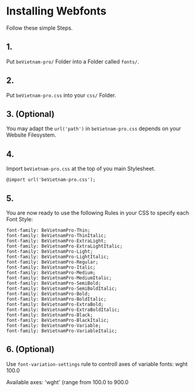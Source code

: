 # Installing Webfonts
Follow these simple Steps.

## 1.
Put `beVietnam-pro/` Folder into a Folder called `fonts/`.

## 2.
Put `beVietnam-pro.css` into your `css/` Folder.

## 3. (Optional)
You may adapt the `url('path')` in `beVietnam-pro.css` depends on your Website Filesystem.

## 4.
Import `beVietnam-pro.css` at the top of you main Stylesheet.

```
@import url('beVietnam-pro.css');
```

## 5.
You are now ready to use the following Rules in your CSS to specify each Font Style:
```
font-family: BeVietnamPro-Thin;
font-family: BeVietnamPro-ThinItalic;
font-family: BeVietnamPro-ExtraLight;
font-family: BeVietnamPro-ExtraLightItalic;
font-family: BeVietnamPro-Light;
font-family: BeVietnamPro-LightItalic;
font-family: BeVietnamPro-Regular;
font-family: BeVietnamPro-Italic;
font-family: BeVietnamPro-Medium;
font-family: BeVietnamPro-MediumItalic;
font-family: BeVietnamPro-SemiBold;
font-family: BeVietnamPro-SemiBoldItalic;
font-family: BeVietnamPro-Bold;
font-family: BeVietnamPro-BoldItalic;
font-family: BeVietnamPro-ExtraBold;
font-family: BeVietnamPro-ExtraBoldItalic;
font-family: BeVietnamPro-Black;
font-family: BeVietnamPro-BlackItalic;
font-family: BeVietnamPro-Variable;
font-family: BeVietnamPro-VariableItalic;

```
## 6. (Optional)
Use `font-variation-settings` rule to controll axes of variable fonts:
wght 100.0

Available axes:
'wght' (range from 100.0 to 900.0

